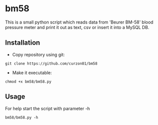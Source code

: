 # bm58
This is a small python script which reads data from 'Beurer BM-58' blood pressure meter and print it out as text, csv or insert it into a MySQL DB.

## Installation
* Copy repository using git:
```
git clone https://github.com/curzon01/bm58
```
* Make it executable:
```
chmod +x bm58/bm58.py
```
## Usage
For help start the script with parameter -h
```
bm58/bm58.py -h
```
